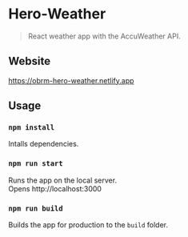 # Hero-Weather

> React weather app with the AccuWeather API.

## Website

https://obrm-hero-weather.netlify.app

## Usage

### `npm install`
Intalls dependencies.

### `npm run start`
Runs the app on the local server.<br>
Opens http://localhost:3000

### `npm run build`

Builds the app for production to the `build` folder.<br>
